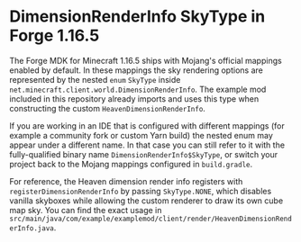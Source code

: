 # DimensionRenderInfo SkyType in Forge 1.16.5

The Forge MDK for Minecraft 1.16.5 ships with Mojang's official mappings enabled by default. In these
mappings the sky rendering options are represented by the nested `enum` `SkyType` inside
`net.minecraft.client.world.DimensionRenderInfo`. The example mod included in this repository already
imports and uses this type when constructing the custom `HeavenDimensionRenderInfo`.

If you are working in an IDE that is configured with different mappings (for example a community fork or
custom Yarn build) the nested enum may appear under a different name. In that case you can still refer to
it with the fully-qualified binary name `DimensionRenderInfo$SkyType`, or switch your project back to the
Mojang mappings configured in `build.gradle`.

For reference, the Heaven dimension render info registers with
`registerDimensionRenderInfo` by passing `SkyType.NONE`, which disables vanilla skyboxes while allowing the
custom renderer to draw its own cube map sky. You can find the exact usage in
`src/main/java/com/example/examplemod/client/render/HeavenDimensionRenderInfo.java`.